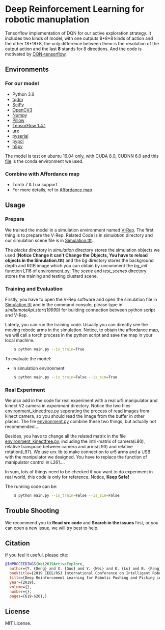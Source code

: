 # Deep Reinforcement Learning for robotic manuplation

Tensorflow implementation of DQN for our active exploration strategy. It includes two kinds of model, with one outputs 8\*8\*8 kinds of action and the other 18\*18\*8, the only difference between them is the resolution of the output action and the last **8** stands for 8 directions. And the code is motivated by [DQN-tensorflow](https://github.com/devsisters/DQN-tensorflow).  

## Environments

### For our model

- Python 3.6
- [tqdm](https://github.com/tqdm/tqdm)
- [SciPy](http://www.scipy.org/install.html)
- [OpenCV3](http://opencv.org/)
- [Numpy](http://www.numpy.org/)
- [Pillow](https://python-pillow.org/)
- [TensorFlow 1.4.1](https://github.com/tensorflow/)  
- [urx](https://github.com/SintefManufacturing/python-urx)  
- [pyserial](https://github.com/pyserial/pyserial)  
- [pypcl](https://github.com/cmpute/pypcl)  
- [h5py](https://github.com/h5py/h5py)

The model is test on ubuntu 16.04 only, with CUDA 8.0, CUDNN 6.0 and this [file](../environment.yaml) is the conda environment we used.

### Combine with Affordance map

- Torch 7 & Lua support  
- For more details, ref to [Affordance map](http://arc.cs.princeton.edu)

## Usage

### Prepare

We trained the model in a simulation environment named [V-Rep](http://coppeliarobotics.com/). The first thing is to prepare the V-Rep. Related Code is in *simulation* directory and our simulation scene file is in [Simulation.ttt](./simulation/Simulation.ttt).

The *blocks* directory in *simulation* directory stores the simulation objects we used (**Notice Change it can't Change the Objects, You have to reload objects in the Simulation.ttt**) and the *bg* directory stores the background depth and RGB image which you can obtain by uncomment the *bg_init* function L116 of [environment.py](simulation/environment.py). The *scene* and *test_scenes* directory stores the training and testing clusterd scene.  

### Training and Evaluation

Firstly, you have to open the V-Rep software and open the simulation file in [Simulation.ttt](./simulation/Simulation.ttt) and in the command console, please type in *simRemoteApi.start(19999)* for building connection between python script and V-Rep.

Laterly, you can run the training code. Usually you can directly see the moving robotic arms in the simulation. Notice, to obtain the affordance map, we will call a torch process in the python script and save the map in your local machine.  

```sh
    $ python main.py --is_train=True
```

To evaluate the model:  

- In simulation environment  

```sh
    $ python main.py --is_train=False --is_sim=True  
```

### Real Experiment

We also add in the code for real experiment with a real ur5 manipulator and kinect V2 camera in *experiment* directory. Notice the two files: [environment_kinectfree.py](./experiment/environment_kinectfree.py) seperating the process of read images from kinect camera, so you should read the image from the buffer in other places. The file [environment.py](./experiment/environment.py)
combine these two things, but actually not recommended....

Besides, you have to change all the related matrix in the file [environment_kinectfree.py](./experiment/environment_kinectfree.py), including the intri-matrix of camera(L80), relative transpoce between camera and arms(L93) and relative rotation(L97). We use urx lib to make connection to ur5 arms and a USB with the manipulator we designed. You have to replace the function of manipulator control in L261....

In sum, lots of things need to be checked if you want to do experiment in real world, this code is only for reference. Notice, **Keep Safe!**  

The running code can be:
```sh
    $ python main.py --is_train=False --is_sim=False  
```

## Trouble Shooting

We recommend you to **Read src code** and **Search in the issues** first, or you can open a new issue, we will try best to help.

## Citation

If you feel it useful, please cite:
```bibtex
@INPROCEEDINGS{Wei2019ActiveExplore,
  author={Y. {Deng} and X. {Guo} and Y. {Wei} and K. {Lu} and B. {Fang} and D. {Guo} and H. {Liu} and F. {Sun}},
  booktitle={2019 IEEE/RSJ International Conference on Intelligent Robots and Systems (IROS)}, 
  title={Deep Reinforcement Learning for Robotic Pushing and Picking in Cluttered Environment}, 
  year={2019},
  volume={},
  number={},
  pages={619-626},}
```

## License

MIT License.

